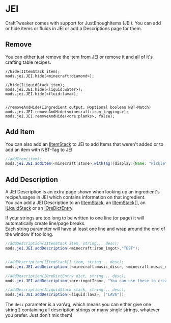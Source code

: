 # JEI

CraftTweaker comes with support for JustEnoughItems (JEI). You can add or hide items or fluids in JEI or add a Descriptions page for them.

## Remove

You can either just remove the item from JEI or remove it and all of it's crafting table recipes.

    //hide(IItemStack item);
    mods.jei.JEI.hide(<minecraft:diamond>);
    
    //hide(ILiquidStack item);
    mods.jei.JEI.hide(<liquid:water>);
    mods.jei.JEI.hide(<fluid:lava>);
    
    
    //removeAndHide(IIngredient output, @optional boolean NBT-Match)
    mods.jei.JEI.removeAndHide(<minecraft:iron_leggings>);
    mods.jei.JEI.removeAndHide(<ore:planks>, false);
    

## Add Item

You can also add an [IItemStack](/Vanilla/Items/IItemStack/) to JEI to add Items that weren't added or to add an item with NBT-Tag to JEI

```JAVA
//addItem(item);
mods.jei.JEI.addItem(<minecraft:stone>.withTag({display:{Name: "Pickle",Lore:["What once was stone", "Is stone no more"]}}));
```

## Add Description

A JEI Description is an extra page shown when looking up an ingredient's recipe/usages in JEI which contains information on that ingredient.  
You can add a JEI Description to an [IItemStack](/Vanilla/Items/IItemStack/), an [IItemStack](/Vanilla/Items/IItemStack/)[], an [ILiquidStack](/Vanilla/Liquids/ILiquidStack/) or an [IOreDictEntry](/Vanilla/OreDict/IOreDictEntry/).

If your strings are too long to be written to one line (or page) it will automatically create line/page breaks.  
Each string parameter will have at least one line and wrap around the end of the window if too long.

```Java
//addDescription(IItemStack item, string... desc);
mods.jei.JEI.addDescription(<minecraft:iron_ingot>,"TEST");


//addDescription(IItemStack[] item, string... desc);
mods.jei.JEI.addDescription([<minecraft:music_disc>, <minecraft:music_disc>],["Never","Gonna","Give","You","Up","Never","Gonna","Let","You","Down"]);

//addDescription(IOreDictEntry dict, string... desc);
mods.jei.JEI.addDescription(<ore:ingotIron>, "You can use these to create things", "", "things like Armor","","","Yes...","That as well...");

//addDescription(ILiquidStack stack, string... desc);
mods.jei.JEI.addDescription(<liquid:lava>, ["LAVA"]);
```

The `desc` parameter is a varArg, which means you can either give one string[] containing all description strings or many single strings, whatever you prefer. Just don't mix them!